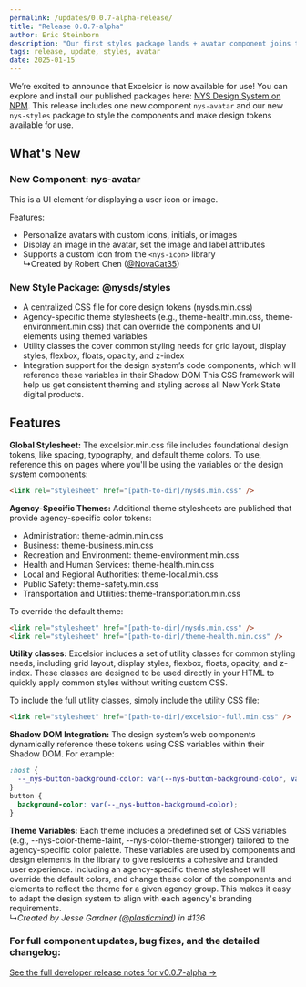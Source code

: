 ```yaml
---
permalink: /updates/0.0.7-alpha-release/
title: "Release 0.0.7-alpha"
author: Eric Steinborn
description: "Our first styles package lands + avatar component joins the lineup."
tags: release, update, styles, avatar
date: 2025-01-15
---
```


We’re excited to announce that Excelsior is now available for use! You can explore and install our published packages here: [NYS Design System on NPM](https://www.npmjs.com/org/nysds). This release includes one new component `nys-avatar` and our new `nys-styles` package to style the components and make design tokens available for use. 
 
## What's New 

### New Component: nys-avatar 

This is a UI element for displaying a user icon or image. 

Features: 
- Personalize avatars with custom icons, initials, or images 
- Display an image in the avatar, set the image and label attributes 
- Supports a custom icon from the `<nys-icon>` library  
↳Created by Robert Chen ([@NovaCat35](https://github.com/NovaCat35)) 

### New Style Package: @nysds/styles
- A centralized CSS file for core design tokens (nysds.min.css) 
- Agency-specific theme stylesheets (e.g., theme-health.min.css, theme-environment.min.css) that can override the components and UI elements using themed variables 
- Utility classes the cover common styling needs for grid layout, display styles, flexbox, floats, opacity, and z-index 
- Integration support for the design system’s code components, which will reference these variables in their Shadow DOM This CSS framework will help us get consistent theming and styling across all New York State digital products. 
 
## Features 

**Global Stylesheet:** The excelsior.min.css file includes foundational design tokens, like spacing, typography, and default theme colors. To use, reference this on pages where you'll be using the variables or the design system components:

```html
<link rel="stylesheet" href="[path-to-dir]/nysds.min.css" />
```

**Agency-Specific Themes:** Additional theme stylesheets are published that provide agency-specific color tokens: 
- Administration: theme-admin.min.css 
- Business: theme-business.min.css 
- Recreation and Environment: theme-environment.min.css 
- Health and Human Services: theme-health.min.css 
- Local and Regional Authorities: theme-local.min.css 
- Public Safety: theme-safety.min.css 
- Transportation and Utilities: theme-transportation.min.css

To override the default theme:
```html
<link rel="stylesheet" href="[path-to-dir]/nysds.min.css" />
<link rel="stylesheet" href="[path-to-dir]/theme-health.min.css" />
```

**Utility classes:** Excelsior includes a set of utility classes for common styling needs, including grid layout, display styles, flexbox, floats, opacity, and z-index. These classes are designed to be used directly in your HTML to quickly apply common styles without writing custom CSS. 

To include the full utility classes, simply include the utility CSS file:
```html
<link rel="stylesheet" href="[path-to-dir]/excelsior-full.min.css" />
```

**Shadow DOM Integration:** The design system’s web components dynamically reference these tokens using CSS variables within their Shadow DOM. For example:

```css
:host {
  --_nys-button-background-color: var(--nys-button-background-color, var(--nys-color-theme, #0044cc));
}
button {
  background-color: var(--_nys-button-background-color);
}
```

**Theme Variables:** Each theme includes a predefined set of CSS variables (e.g., --nys-color-theme-faint, --nys-color-theme-stronger) tailored to the agency-specific color palette. These variables are used by components and design elements in the library to give residents a cohesive and branded user experience. Including an agency-specific theme stylesheet will override the default colors, and change these color of the components and elements to reflect the theme for a given agency group. This makes it easy to adapt the design system to align with each agency's branding requirements.  
↳_Created by Jesse Gardner ([@plasticmind](https://github.com/plasticmind)) in #136_

### For full component updates, bug fixes, and the detailed changelog:  
[See the full developer release notes for v0.0.7-alpha →](https://github.com/ITS-HCD/excelsior/releases/tag/v0.0.7-alpha "https://github.com/its-hcd/excelsior/releases/tag/v0.0.7-alpha")
